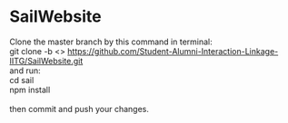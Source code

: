 # SailWebsite

Clone the master branch by this command in terminal:\
git clone -b <<yourname>> https://github.com/Student-Alumni-Interaction-Linkage-IITG/SailWebsite.git \
and run:\
cd sail\
npm install\
\
then commit and push your changes.
